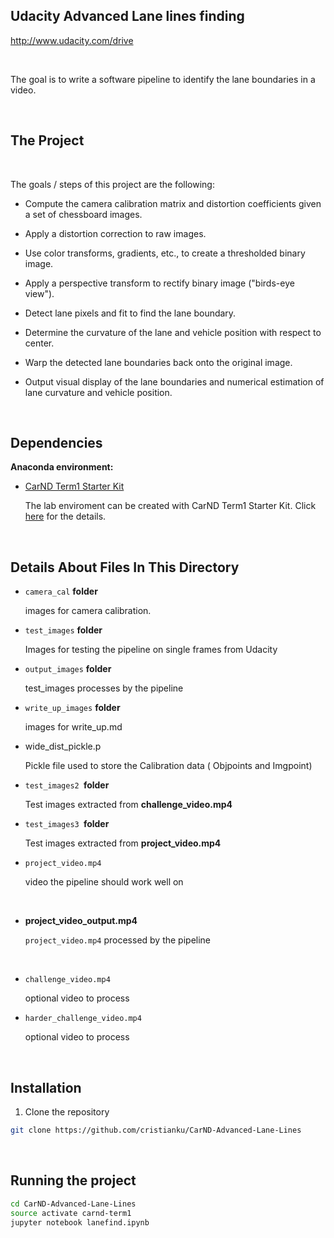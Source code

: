 Udacity Advanced Lane lines finding
-----------------------------------

<http://www.udacity.com/drive>

 

The goal is to write a software pipeline to identify the lane boundaries in a
video.

 

The Project
-----------

 

The goals / steps of this project are the following:

-   Compute the camera calibration matrix and distortion coefficients given a
    set of chessboard images.

-   Apply a distortion correction to raw images.

-   Use color transforms, gradients, etc., to create a thresholded binary image.

-   Apply a perspective transform to rectify binary image ("birds-eye view").

-   Detect lane pixels and fit to find the lane boundary.

-   Determine the curvature of the lane and vehicle position with respect to
    center.

-   Warp the detected lane boundaries back onto the original image.

-   Output visual display of the lane boundaries and numerical estimation of
    lane curvature and vehicle position.

 

Dependencies
------------

**Anaconda environment:**

-   [CarND Term1 Starter
    Kit](https://github.com/udacity/CarND-Term1-Starter-Kit)

    The lab enviroment can be created with CarND Term1 Starter Kit. Click
    [here](https://github.com/udacity/CarND-Term1-Starter-Kit/blob/master/README.md)
    for the details.

 

Details About Files In This Directory
-------------------------------------

-   `camera_cal` **folder**

    images for camera calibration.

-   `test_images` **folder**

    Images for testing the pipeline on single frames from Udacity

-   `output_images` **folder**

    test_images processes by the pipeline

-   `write_up_images` **folder**

    images for write_up.md

-   wide_dist_pickle.p

    Pickle file used to store the Calibration data ( Objpoints and Imgpoint)

-   `test_images2 `**folder**` `

    Test images extracted from **challenge_video.mp4**

-   `test_images3 `**folder**

    Test images extracted from **project_video.mp4**

-   `project_video.mp4`

    video the pipeline should work well on

     

-   **project_video_output.mp4**

    `project_video.mp4` processed by the pipeline

 

-   `challenge_video.mp4`

    optional video to process

-   `harder_challenge_video.mp4`

    optional video to process

     

Installation
------------

1.  Clone the repository

~~~~~~~~~~~~~~~~~~~~~~~~~~~~~~~~~~~~~~~~~~~~~~~~~~~~~~~~~~~~~~~~~~~~~~~~~~~~~ sh
git clone https://github.com/cristianku/CarND-Advanced-Lane-Lines
~~~~~~~~~~~~~~~~~~~~~~~~~~~~~~~~~~~~~~~~~~~~~~~~~~~~~~~~~~~~~~~~~~~~~~~~~~~~~~~~

 

Running the project
-------------------

~~~~~~~~~~~~~~~~~~~~~~~~~~~~~~~~~~~~~~~~~~~~~~~~~~~~~~~~~~~~~~~~~~~~~~~~~~~~~ sh
cd CarND-Advanced-Lane-Lines
source activate carnd-term1
jupyter notebook lanefind.ipynb
~~~~~~~~~~~~~~~~~~~~~~~~~~~~~~~~~~~~~~~~~~~~~~~~~~~~~~~~~~~~~~~~~~~~~~~~~~~~~~~~

 
-
